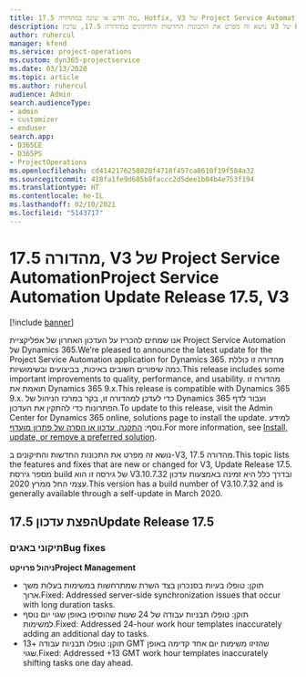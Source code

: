 ```yaml
---
title: מה חדש או שונה במהדורה 17.5, Hotfix, V3 של Project Service Automation
description: נושא זה מפרט את התכונות החדשות והתיקונים במהדורה 17.5, עדכון V3 של Project Service Automation.
author: ruhercul
manager: kfend
ms.service: project-operations
ms.custom: dyn365-projectservice
ms.date: 03/13/2020
ms.topic: article
ms.author: ruhercul
audience: Admin
search.audienceType:
- admin
- customizer
- enduser
search.app:
- D365CE
- D365PS
- ProjectOperations
ms.openlocfilehash: cd4142176258820f4718f457ca8610f19f584a32
ms.sourcegitcommit: 418fa1fe9d605b8faccc2d5dee1b04b4e753f194
ms.translationtype: HT
ms.contentlocale: he-IL
ms.lasthandoff: 02/10/2021
ms.locfileid: "5143717"
---
```

# <a name="project-service-automation-update-release-175-v3"></a><span data-ttu-id="beddc-103">מהדורה 17.5, V3 של Project Service Automation</span><span class="sxs-lookup"><span data-stu-id="beddc-103">Project Service Automation Update Release 17.5, V3</span></span>

[!include [banner](../includes/psa-now-project-operations.md)]

<span data-ttu-id="beddc-104">אנו שמחים להכריז על העדכון האחרון של אפליקציית Project Service Automation של Dynamics 365.</span><span class="sxs-lookup"><span data-stu-id="beddc-104">We’re pleased to announce the latest update for the Project Service Automation application for Dynamics 365.</span></span> <span data-ttu-id="beddc-105">מהדורה זו כוללת כמה שיפורים חשובים באיכות, בביצועים ובשימושיות.</span><span class="sxs-lookup"><span data-stu-id="beddc-105">This release includes some important improvements to quality, performance, and usability.</span></span>  <span data-ttu-id="beddc-106">מהדורה זו תואמת את Dynamics 365 9.x.</span><span class="sxs-lookup"><span data-stu-id="beddc-106">This release is compatible with Dynamics 365 9.x.</span></span> <span data-ttu-id="beddc-107">כדי לעדכן למהדורה זו, בקר במרכז הניהול של Dynamics 365 ועבור לדף הפתרונות כדי להתקין את העדכון.</span><span class="sxs-lookup"><span data-stu-id="beddc-107">To update to this release, visit the Admin Center for Dynamics 365 online, solutions page to install the update.</span></span> <span data-ttu-id="beddc-108">למידע נוסף: [התקנה, עדכון או הסרה של פתרון מועדף](https://docs.microsoft.com/power-platform/admin/install-remove-preferred-solution).</span><span class="sxs-lookup"><span data-stu-id="beddc-108">For more information, see [Install, update, or remove a preferred solution](https://docs.microsoft.com/power-platform/admin/install-remove-preferred-solution).</span></span>

<span data-ttu-id="beddc-109">נושא זה מפרט את התכונות החדשות והתיקונים ב-V3, מהדורה 17.5.</span><span class="sxs-lookup"><span data-stu-id="beddc-109">This topic lists the features and fixes that are new or changed for V3, Update Release 17.5.</span></span> <span data-ttu-id="beddc-110">מספר גירסת build של גירסה זו הוא V3.10.7.32 ובדרך כלל היא זמינה באמצעות עדכון עצמי החל ממרץ 2020.</span><span class="sxs-lookup"><span data-stu-id="beddc-110">This version has a build number of V3.10.7.32 and is generally available through a self-update in March 2020.</span></span>


## <a name="update-release-175"></a><span data-ttu-id="beddc-111">הפצת עדכון 17.5</span><span class="sxs-lookup"><span data-stu-id="beddc-111">Update Release 17.5</span></span>

### <a name="bug-fixes"></a><span data-ttu-id="beddc-112">תיקוני באגים</span><span class="sxs-lookup"><span data-stu-id="beddc-112">Bug fixes</span></span>


<span data-ttu-id="beddc-113">**ניהול פרויקט**</span><span class="sxs-lookup"><span data-stu-id="beddc-113">**Project Management**</span></span>

- <span data-ttu-id="beddc-114">תוקן: טופלו בעיות בסנכרון בצד השרת שמתרחשות במשימות בעלות משך ארוך.</span><span class="sxs-lookup"><span data-stu-id="beddc-114">Fixed: Addressed server-side synchronization issues that occur with long duration tasks.</span></span>
- <span data-ttu-id="beddc-115">תוקן: טופלו תבניות עבודה של 24 שעות שהוסיפו באופן שגוי יום נוסף למשימות.</span><span class="sxs-lookup"><span data-stu-id="beddc-115">Fixed: Addressed 24-hour work hour templates inaccurately adding an additional day to tasks.</span></span>
- <span data-ttu-id="beddc-116">תוקן: טופלו תבניות עבודה +13 GMT שהזיזו משימות יום אחד קדימה באופן שגוי.</span><span class="sxs-lookup"><span data-stu-id="beddc-116">Fixed: Addressed +13 GMT work hour templates inaccurately shifting tasks one day ahead.</span></span>

